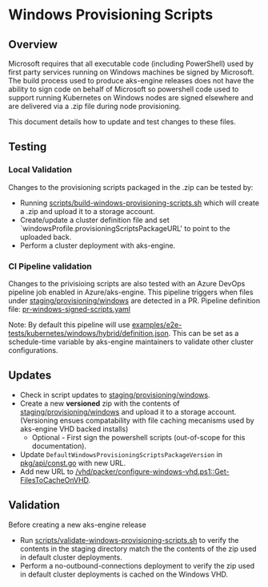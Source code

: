 # Windows Provisioning Scripts

## Overview

Microsoft requires that all executable code (including PowerShell) used by first party services running on Windows machines be signed by Microsoft.
The build process used to produce aks-engine releases does not have the ability to sign code on behalf of Microsoft so powershell code used to support running Kubernetes on Windows nodes are signed elsewhere and are delivered via a .zip file during node provisioning.

This document details how to update and test changes to these files.

## Testing

### Local Validation

Changes to the provisioning scripts packaged in the .zip can be tested by:

- Running [scripts/build-windows-provisioning-scripts.sh](../../scripts/build-windows-provisioning-scripts.sh) which will create a .zip and upload it to a storage account.
- Create/update a cluster definition file and set `windowsProfile.provisioningScriptsPackageURL' to point to the uploaded back.
- Perform a cluster deployment with aks-engine.

### CI Pipeline validation

Changes to the privisioing scripts are also tested with an Azure DevOps pipeline job enabled in Azure/aks-engine.
This pipeline triggers when files under [staging/provisioning/windows](../../staging/provisioning/windows) are detected in a PR.
Pipeline definition file: [pr-windows-signed-scripts.yaml](../../.pipelines/pr-windows-signed-scripts.yaml)

Note: By default this pipeline will use [examples/e2e-tests/kubernetes/windows/hybrid/definition.json](../../examples/e2e-tests/kubernetes/windows/hybrid/definition.json). This can be set as a schedule-time variable by aks-engine maintainers to validate other cluster configurations.

## Updates

- Check in script updates to [staging/provisioning/windows](../../staging/provisioning/windows).
- Create a new **versioned** zip with the contents of [staging/provisioning/windows](../../staging/provisioning/windows) and upload it to a storage account. (Versioning ensues compatability with file caching mecanisms used by aks-engine VHD backed installs)
  - Optional - First sign the powershell scripts (out-of-scope for this documentation).
- Update `DefaultWindowsProvisioningScriptsPackageVersion` in [pkg/api/const.go](../../pkg/api/const.go) with new URL.
- Add new URL to [/vhd/packer/configure-windows-vhd.ps1::Get-FilesToCacheOnVHD](../../vhd/packer/configure-windows-vhd.ps1).

## Validation

Before creating a new aks-engine release

- Run [scripts/validate-windows-provisioning-scripts.sh](../../scripts/validate-windows-provisioning-scripts.sh) to verify the contents in the staging directory match the the contents of the zip used in default cluster deployments.
- Perform a no-outbound-connections deployment to verify the zip used in default cluster deployments is cached on the Windows VHD.
